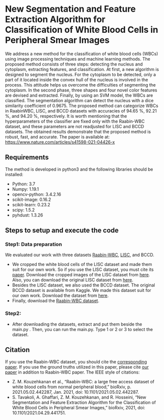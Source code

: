 
# New Segmentation and Feature Extraction Algorithm for Classification of White Blood Cells in Peripheral Smear Images 

We address a new method for the classification of white blood cells (WBCs) using image processing techniques and machine learning methods. The proposed method consists of three steps: detecting the nucleus and cytoplasm, extracting features, and classification. At first, a new algorithm is designed to segment the nucleus. For the cytoplasm to be detected, only a part of it located inside the convex hull of the nucleus is involved in the process. This attitude helps us overcome the difficulties of segmenting the cytoplasm. In the second phase, three shapes and four novel color features are devised and extracted. Finally, by using an SVM model, the WBCs are classified. The segmentation algorithm can detect the nucleus with a dice similarity coefficient of 0.9675. The proposed method can categorize WBCs in RaabinWBC, LISC, and BCCD datasets with accuracies of 94.65 %, 92.21 %, and 94.20 %, respectively. It is worth mentioning that the hyperparameters of the classifier are fixed only with the Raabin-WBC dataset, and these parameters are not readjusted for LISC and BCCD datasets. The obtained results demonstrate that the proposed method is robust, fast, and accurate. The paper is available at:
https://www.nature.com/articles/s41598-021-04426-x


## Requirements
The method is developed in python3 and the following libraries should be installed:

* Python: 3.7
* Numpy: 1.19.1
* opencv-python: 3.4.2.16
* scikit-image: 0.16.2
* scikit-learn: 0.23.2
* scipy: 1.5.2
* pyhdust: 1.3.26

## Steps to setup and execute the code
### Step1: Data preparation
We evaluated our work with three datasets [Raabin-WBC](https://www.nature.com/articles/s41598-021-04426-x), [LISC](https://doi.org/10.1016/j.compmedimag.2011.01.003), and BCCD. 
* We cropped the white blood cells of the LISC dataset and made them suit for our own work. So if you use the LISC dataset, you must cite its [paper](https://doi.org/10.1016/j.compmedimag.2011.01.003). Download the cropped images of the LISC dataset from [here](https://drive.google.com/file/d/1gknVrSs1CRy8PoIh1HXiGu-1ObH3cQ9S/view?usp=sharing). Also, you can download the original LISC dataset from [here](http://users.cecs.anu.edu.au/~hrezatofighi/Data/Leukocyte%20Data.htm).
* Besides the LISC dataset, we also used the BCCD dataset. The original BCCD dataset is available from Kaggle. We made this dataset suit for our own work. Download the dataset from [here](https://drive.google.com/file/d/1h-wuDURfuKeJYvKOWTcYpuyMxNy0lzIt/view?usp=sharing).
* Finally, download the [Raabin-WBC dataset](https://drive.google.com/file/d/1-aPhQyakD79vKYh2l0fPsT2xCiX3UMYi/view?usp=sharing). 
### Step2:
* After downloading the datasets, extract and put them beside the main.py . Then,  you can run the main.py. Type 1 or 2 or 3 to select the dataset.
## Citation
If you use the Raabin-WBC dataset, you should cite the [corresponding paper](https://www.nature.com/articles/s41598-021-04426-x). If you use the ground truths utilized in this paper, please cite [our paper](https://www.nature.com/articles/s41598-021-98599-0) in addition to Raabin-WBC paper. The IEEE style of citations:
* Z. M. Kouzehkanan et al., “Raabin-WBC: a large free access dataset of white blood cells from normal peripheral blood,” bioRxiv, p. 2021.05.02.442287, Jan. 2021, doi: 10.1101/2021.05.02.442287.
* S. Tavakoli, A. Ghaffari, Z. M. Kouzehkanan, and R. Hosseini, “New Segmentation and Feature Extraction Algorithm for the Classification of White Blood Cells in Peripheral Smear Images,” bioRxiv, 2021, doi: 10.1101/2021.04.29.441751.





